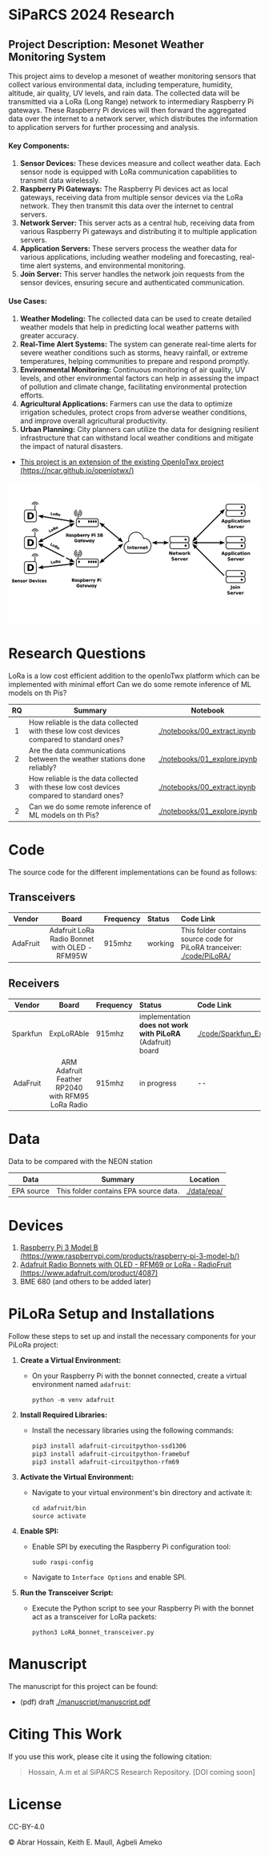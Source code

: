 # SiPaRCS 2024 Research



## Project Description: Mesonet Weather Monitoring System

This project aims to develop a mesonet of weather monitoring sensors that collect various environmental data, including temperature, humidity, altitude, air quality, UV levels, and rain data. The collected data will be transmitted via a LoRa (Long Range) network to intermediary Raspberry Pi gateways. These Raspberry Pi devices will then forward the aggregated data over the internet to a network server, which distributes the information to application servers for further processing and analysis.

#### Key Components:
1. **Sensor Devices:** These devices measure and collect weather data. Each sensor node is equipped with LoRa communication capabilities to transmit data wirelessly.
2. **Raspberry Pi Gateways:** The Raspberry Pi devices act as local gateways, receiving data from multiple sensor devices via the LoRa network. They then transmit this data over the internet to central servers.
3. **Network Server:** This server acts as a central hub, receiving data from various Raspberry Pi gateways and distributing it to multiple application servers.
4. **Application Servers:** These servers process the weather data for various applications, including weather modeling and forecasting, real-time alert systems, and environmental monitoring.
5. **Join Server:** This server handles the network join requests from the sensor devices, ensuring secure and authenticated communication.

#### Use Cases:
1. **Weather Modeling:** The collected data can be used to create detailed weather models that help in predicting local weather patterns with greater accuracy.
2. **Real-Time Alert Systems:** The system can generate real-time alerts for severe weather conditions such as storms, heavy rainfall, or extreme temperatures, helping communities to prepare and respond promptly.
3. **Environmental Monitoring:** Continuous monitoring of air quality, UV levels, and other environmental factors can help in assessing the impact of pollution and climate change, facilitating environmental protection efforts.
4. **Agricultural Applications:** Farmers can use the data to optimize irrigation schedules, protect crops from adverse weather conditions, and improve overall agricultural productivity.
5. **Urban Planning:** City planners can utilize the data for designing resilient infrastructure that can withstand local weather conditions and mitigate the impact of natural disasters.



-   [This project is an extension of the existing OpenIoTwx project
    (https://ncar.github.io/openiotwx/)](https://ncar.github.io/openiotwx/)

![LoRA Firenet](images/LoRA_firenet.png)


# Research Questions

LoRa is a low cost efficient addition to the openIoTwx platform which can be implemented with minimal effort
Can we do some remote inference of ML models on th Pis?


|  RQ |   Summary | Notebook |
| :---: | ----------|----------|
| 1 | How reliable is the data collected with these low cost devices compared to standard ones? | [./notebooks/00_extract.ipynb](./notebooks/00_extract.ipynb) |
| 2 | Are the data communications between the weather stations done reliably? | [./notebooks/01_explore.ipynb](./notebooks/01_explore.ipynb) |
| 3 | How reliable is the data collected with these low cost devices compared to standard ones? | [./notebooks/00_extract.ipynb](./notebooks/00_extract.ipynb) |
| 2 | Can we do some remote inference of ML models on th Pis?  | [./notebooks/01_explore.ipynb](./notebooks/01_explore.ipynb) |

# Code

The source code for the different implementations can be found as follows:

## Transceivers

| Vendor | Board | Frequency | Status | Code Link |
| :---: | :---: | :--- | :--- | :--- |
| AdaFruit | Adafruit LoRa Radio Bonnet with OLED - RFM95W | 915mhz | working | This folder contains source code for PiLoRA tranceiver: [./code/PiLoRA/](./code/PiLoRA/) |

## Receivers

| Vendor | Board | Frequency | Status | Code Link |
| :---: | :---: | :--- | :--- | :--- |
| Sparkfun | ExpLoRAble | 915mhz | implementation **does not work with PiLoRA** (Adafruit) board | [./code/Sparkfun_ExpLoRAble](./code/Sparkfun_ExpLoRAble) |
| AdaFruit | ARM Adafruit Feather RP2040 with RFM95 LoRa Radio | 915mhz | in progress | -- |

# Data 


Data to be compared with the NEON station


|  Data |   Summary | Location |
| :---: | ----------|----------|
| EPA source | This folder contains EPA source data. | [./data/epa/](./data/epa) |

# Devices
1. [Raspberry Pi 3 Model B
    (https://www.raspberrypi.com/products/raspberry-pi-3-model-b/)](https://www.raspberrypi.com/products/raspberry-pi-3-model-b/) 
2. [Adafruit Radio Bonnets with OLED - RFM69 or LoRa - RadioFruit
    (https://www.adafruit.com/product/4087)](https://www.adafruit.com/product/4087) 
3. BME 680 (and others to be added later)


# PiLoRa Setup and Installations

Follow these steps to set up and install the necessary components for your PiLoRa project:

1. **Create a Virtual Environment:**
   - On your Raspberry Pi with the bonnet connected, create a virtual environment named `adafruit`:
     ```
     python -m venv adafruit
     ```

2. **Install Required Libraries:**
   - Install the necessary libraries using the following commands:
     ```
     pip3 install adafruit-circuitpython-ssd1306
     pip3 install adafruit-circuitpython-framebuf
     pip3 install adafruit-circuitpython-rfm69
     ```

3. **Activate the Virtual Environment:**
   - Navigate to your virtual environment's bin directory and activate it:
     ```
     cd adafruit/bin
     source activate
     ```

4. **Enable SPI:**
   - Enable SPI by executing the Raspberry Pi configuration tool:
     ```
     sudo raspi-config
     ```
   - Navigate to `Interface Options` and enable SPI.

5. **Run the Transceiver Script:**
   - Execute the Python script to see your Raspberry Pi with the bonnet act as a transceiver for LoRa packets:
     ```
     python3 LoRA_bonnet_transceiver.py
     ```




# Manuscript

The manuscript for this project can be found:

* (pdf) draft [./manuscript/manuscript.pdf](./manuscript/manuscript.pdf)

# Citing This Work

If you use this work, please cite it using the following citation:

> Hossain, A.m et al SiPARCS Research Repository. [DOI coming soon]

# License

CC-BY-4.0

&copy; Abrar Hossain, Keith E. Maull, Agbeli Ameko
